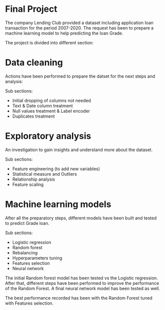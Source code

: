 # Final Project

The company Lending Club provided a dataset including application loan transaction for the period 2007-2020. The request has been to prepare a machine learning model to help predicting the loan Grade.

The project is divided into different section:

# Data cleaning
Actions have been performed to prepare the datset for the next steps and analysis:

Sub sections:
- Initial dropping of columns not needed
- Text & Date column treatment
- Null values treatment & Label encoder
- Duplicates treatment


# Exploratory analysis

An investigation to gain insights and understand more about the dataset. 

Sub sections:
- Feature engineering (to add new variables)
- Statistical measure and Outliers
- Relationship analysis
- Feature scaling

# Machine learning models

After all the preparatory steps, different models have been built and tested to predict Grade loan.

Sub sections:
- Logistic regression
- Random forest
- Rebalancing
- Hyperparameters tuning
- Features selection
- Neural network

The initial Random forest model has been tested vs the Logistic regression. After that, different steps have been performed to improve the performance of the Random Forest.
A final neural network model has been tested as well.

The best performance recorded has been with the Random Forest tuned with Features selection.
